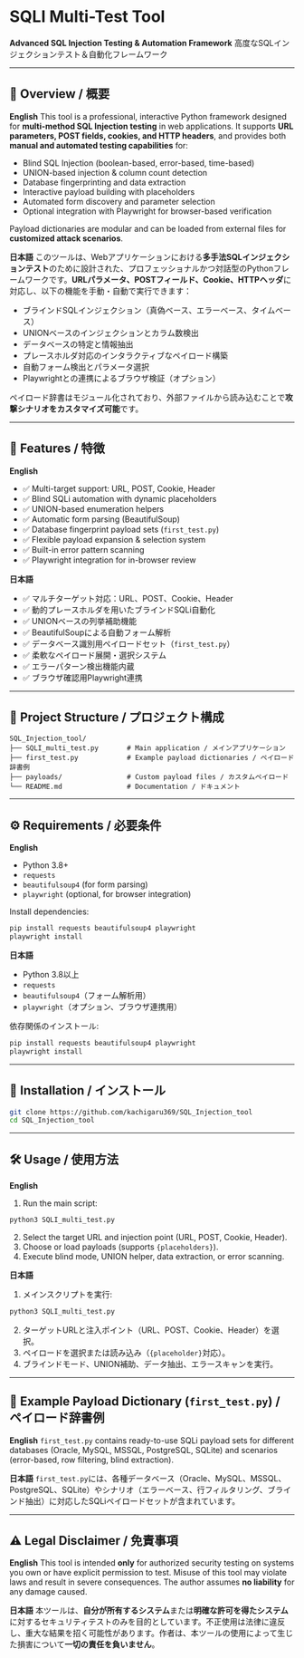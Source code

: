 # SQLI Multi-Test Tool

**Advanced SQL Injection Testing & Automation Framework**
高度なSQLインジェクションテスト＆自動化フレームワーク

---

## 📌 Overview / 概要

**English**
This tool is a professional, interactive Python framework designed for **multi-method SQL Injection testing** in web applications. It supports **URL parameters, POST fields, cookies, and HTTP headers**, and provides both **manual and automated testing capabilities** for:

* Blind SQL Injection (boolean-based, error-based, time-based)
* UNION-based injection & column count detection
* Database fingerprinting and data extraction
* Interactive payload building with placeholders
* Automated form discovery and parameter selection
* Optional integration with Playwright for browser-based verification

Payload dictionaries are modular and can be loaded from external files for **customized attack scenarios**.

**日本語**
このツールは、Webアプリケーションにおける**多手法SQLインジェクションテスト**のために設計された、プロフェッショナルかつ対話型のPythonフレームワークです。**URLパラメータ、POSTフィールド、Cookie、HTTPヘッダ**に対応し、以下の機能を手動・自動で実行できます：

* ブラインドSQLインジェクション（真偽ベース、エラーベース、タイムベース）
* UNIONベースのインジェクションとカラム数検出
* データベースの特定と情報抽出
* プレースホルダ対応のインタラクティブなペイロード構築
* 自動フォーム検出とパラメータ選択
* Playwrightとの連携によるブラウザ検証（オプション）

ペイロード辞書はモジュール化されており、外部ファイルから読み込むことで**攻撃シナリオをカスタマイズ可能**です。

---

## 🚀 Features / 特徴

**English**

* ✅ Multi-target support: URL, POST, Cookie, Header
* ✅ Blind SQLi automation with dynamic placeholders
* ✅ UNION-based enumeration helpers
* ✅ Automatic form parsing (BeautifulSoup)
* ✅ Database fingerprint payload sets (`first_test.py`)
* ✅ Flexible payload expansion & selection system
* ✅ Built-in error pattern scanning
* ✅ Playwright integration for in-browser review

**日本語**

* ✅ マルチターゲット対応：URL、POST、Cookie、Header
* ✅ 動的プレースホルダを用いたブラインドSQLi自動化
* ✅ UNIONベースの列挙補助機能
* ✅ BeautifulSoupによる自動フォーム解析
* ✅ データベース識別用ペイロードセット（`first_test.py`）
* ✅ 柔軟なペイロード展開・選択システム
* ✅ エラーパターン検出機能内蔵
* ✅ ブラウザ確認用Playwright連携

---

## 📂 Project Structure / プロジェクト構成

```text
SQL_Injection_tool/
├── SQLI_multi_test.py       # Main application / メインアプリケーション
├── first_test.py            # Example payload dictionaries / ペイロード辞書例
├── payloads/                # Custom payload files / カスタムペイロード
└── README.md                # Documentation / ドキュメント
```

---

## ⚙️ Requirements / 必要条件

**English**

* Python 3.8+
* `requests`
* `beautifulsoup4` (for form parsing)
* `playwright` (optional, for browser integration)

Install dependencies:

```bash
pip install requests beautifulsoup4 playwright
playwright install
```

**日本語**

* Python 3.8以上
* `requests`
* `beautifulsoup4`（フォーム解析用）
* `playwright`（オプション、ブラウザ連携用）

依存関係のインストール:

```bash
pip install requests beautifulsoup4 playwright
playwright install
```

---

## 🧩 Installation / インストール

```bash
git clone https://github.com/kachigaru369/SQL_Injection_tool
cd SQL_Injection_tool
```

---

## 🛠 Usage / 使用方法

**English**

1. Run the main script:

```bash
python3 SQLI_multi_test.py
```

2. Select the target URL and injection point (URL, POST, Cookie, Header).
3. Choose or load payloads (supports `{placeholders}`).
4. Execute blind mode, UNION helper, data extraction, or error scanning.

**日本語**

1. メインスクリプトを実行:

```bash
python3 SQLI_multi_test.py
```

2. ターゲットURLと注入ポイント（URL、POST、Cookie、Header）を選択。
3. ペイロードを選択または読み込み（`{placeholder}`対応）。
4. ブラインドモード、UNION補助、データ抽出、エラースキャンを実行。

---

## 📜 Example Payload Dictionary (`first_test.py`) / ペイロード辞書例

**English**
`first_test.py` contains ready-to-use SQLi payload sets for different databases (Oracle, MySQL, MSSQL, PostgreSQL, SQLite) and scenarios (error-based, row filtering, blind extraction).

**日本語**
`first_test.py`には、各種データベース（Oracle、MySQL、MSSQL、PostgreSQL、SQLite）やシナリオ（エラーベース、行フィルタリング、ブラインド抽出）に対応したSQLiペイロードセットが含まれています。

---

## ⚠️ Legal Disclaimer / 免責事項

**English**
This tool is intended **only** for authorized security testing on systems you own or have explicit permission to test. Misuse of this tool may violate laws and result in severe consequences. The author assumes **no liability** for any damage caused.

**日本語**
本ツールは、**自分が所有するシステム**または**明確な許可を得たシステム**に対するセキュリティテストのみを目的としています。不正使用は法律に違反し、重大な結果を招く可能性があります。作者は、本ツールの使用によって生じた損害について**一切の責任を負いません**。
